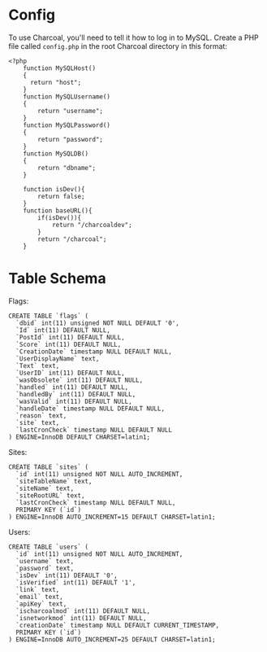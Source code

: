 Config
======

To use Charcoal, you'll need to tell it how to log in to MySQL. Create a PHP file called `config.php` in the root Charcoal directory in this format:

    <?php
	    function MySQLHost()
	    {
	      return "host";
	    }
	    function MySQLUsername()
	    {
		    return "username";
	    }
	    function MySQLPassword()
	    {
		    return "password";
	    }
	    function MySQLDB()
	    {
		    return "dbname";
	    }
	   
	    function isDev(){
	    	return false;
	    }
	    function baseURL(){
	        if(isDev()){
	        	return "/charcoaldev";
	        }
	        return "/charcoal";
	    }
	    
Table Schema
============

Flags: 

    CREATE TABLE `flags` (
      `dbid` int(11) unsigned NOT NULL DEFAULT '0',
      `Id` int(11) DEFAULT NULL,
      `PostId` int(11) DEFAULT NULL,
      `Score` int(11) DEFAULT NULL,
      `CreationDate` timestamp NULL DEFAULT NULL,
      `UserDisplayName` text,
      `Text` text,
      `UserID` int(11) DEFAULT NULL,
      `wasObsolete` int(11) DEFAULT NULL,
      `handled` int(11) DEFAULT NULL,
      `handledBy` int(11) DEFAULT NULL,
      `wasValid` int(11) DEFAULT NULL,
      `handleDate` timestamp NULL DEFAULT NULL,
      `reason` text,
      `site` text,
      `lastCronCheck` timestamp NULL DEFAULT NULL
    ) ENGINE=InnoDB DEFAULT CHARSET=latin1;

Sites:

    CREATE TABLE `sites` (
      `id` int(11) unsigned NOT NULL AUTO_INCREMENT,
      `siteTableName` text,
      `siteName` text,
      `siteRootURL` text,
      `lastCronCheck` timestamp NULL DEFAULT NULL,
      PRIMARY KEY (`id`)
    ) ENGINE=InnoDB AUTO_INCREMENT=15 DEFAULT CHARSET=latin1;

Users:

    CREATE TABLE `users` (
      `id` int(11) unsigned NOT NULL AUTO_INCREMENT,
      `username` text,
      `password` text,
      `isDev` int(11) DEFAULT '0',
      `isVerified` int(11) DEFAULT '1',
      `link` text,
      `email` text,
      `apiKey` text,
      `ischarcoalmod` int(11) DEFAULT NULL,
      `isnetworkmod` int(11) DEFAULT NULL,
      `creationDate` timestamp NULL DEFAULT CURRENT_TIMESTAMP,
      PRIMARY KEY (`id`)
    ) ENGINE=InnoDB AUTO_INCREMENT=25 DEFAULT CHARSET=latin1;
